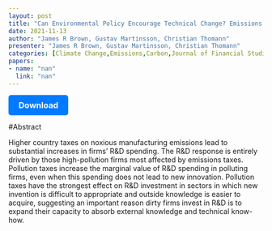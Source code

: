 ```yaml
---
layout: post
title: "Can Environmental Policy Encourage Technical Change? Emissions Taxes and R&D Investment in Polluting Firms "
date: 2021-11-13
author: "James R Brown, Gustav Martinsson, Christian Thomann"
presenter: "James R Brown, Gustav Martinsson, Christian Thomann"
categories: [Climate Change,Emissions,Carbon,Journal of Financial Studies]
papers:
- name: "nan"
  link: "nan"
---
```


<p>
  <a href='https://papers.ssrn.com/sol3/papers.cfm?abstract_id=3871447' class='button'>
    Download
  </a>
</p>

<style>
  .button {
    display: inline-block;
    padding: 10px 20px;
    background-color: #007bff;
    color: #fff;
    text-decoration: none;
    border-radius: 5px;
    font-size: 16px;
    font-weight: bold;
  }
</style>

#Abstract
<p>Higher country taxes on noxious manufacturing emissions lead to substantial increases in firms’ R&amp;D spending. The R&amp;D response is entirely driven by those high-pollution firms most affected by emissions taxes. Pollution taxes increase the marginal value of R&amp;D spending in polluting firms, even when this spending does not lead to new innovation. Pollution taxes have the strongest effect on R&amp;D investment in sectors in which new invention is difficult to appropriate and outside knowledge is easier to acquire, suggesting an important reason dirty firms invest in R&amp;D is to expand their capacity to absorb external knowledge and technical know-how.</p>
